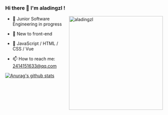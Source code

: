 ### Hi there 👋 I'm aladingzl !

<img align="right" alt="aladingzl" width="300px" src="https://media.giphy.com/media/SWoSkN6DxTszqIKEqv/giphy.gif" />

- 🔭  Junior Software Engineering in progress

- 🌱  New to front-end

- 🤔  JavaScript / HTML / CSS / Vue

- 📫  How to reach me: 2414151633@qq.com


[![Anurag's github stats](https://github-readme-stats.vercel.app/api?username=aladingzl)](https://github.com/anuraghazra/github-readme-stats)

<!-- ### :rocket: Some Tools I Use

<p align="left">
<img src="https://raw.githubusercontent.com/devicons/devicon/master/icons/javascript/javascript-original.svg" alt="javascript" width="25" height="25" />
<img src="https://raw.githubusercontent.com/devicons/devicon/master/icons/css3/css3-original-wordmark.svg" alt="css3" width="25" height="25" />
<img src="https://raw.githubusercontent.com/devicons/devicon/master/icons/vuejs/vuejs-original.svg" alt="vue" width="25" height="25" />
</p> -->

